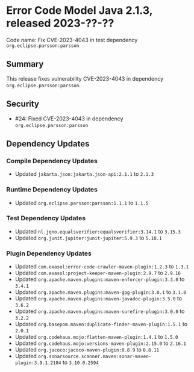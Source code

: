# Error Code Model Java 2.1.3, released 2023-??-??

Code name: Fix CVE-2023-4043 in test dependency `org.eclipse.parsson:parsson`

## Summary

This release fixes vulnerability CVE-2023-4043 in dependency `org.eclipse.parsson:parsson`.

## Security

* #24: Fixed CVE-2023-4043 in dependency `org.eclipse.parsson:parsson`

## Dependency Updates

### Compile Dependency Updates

* Updated `jakarta.json:jakarta.json-api:2.1.1` to `2.1.3`

### Runtime Dependency Updates

* Updated `org.eclipse.parsson:parsson:1.1.1` to `1.1.5`

### Test Dependency Updates

* Updated `nl.jqno.equalsverifier:equalsverifier:3.14.1` to `3.15.3`
* Updated `org.junit.jupiter:junit-jupiter:5.9.3` to `5.10.1`

### Plugin Dependency Updates

* Updated `com.exasol:error-code-crawler-maven-plugin:1.2.3` to `1.3.1`
* Updated `com.exasol:project-keeper-maven-plugin:2.9.7` to `2.9.16`
* Updated `org.apache.maven.plugins:maven-enforcer-plugin:3.3.0` to `3.4.1`
* Updated `org.apache.maven.plugins:maven-gpg-plugin:3.0.1` to `3.1.0`
* Updated `org.apache.maven.plugins:maven-javadoc-plugin:3.5.0` to `3.6.2`
* Updated `org.apache.maven.plugins:maven-surefire-plugin:3.0.0` to `3.2.2`
* Updated `org.basepom.maven:duplicate-finder-maven-plugin:1.5.1` to `2.0.1`
* Updated `org.codehaus.mojo:flatten-maven-plugin:1.4.1` to `1.5.0`
* Updated `org.codehaus.mojo:versions-maven-plugin:2.15.0` to `2.16.1`
* Updated `org.jacoco:jacoco-maven-plugin:0.8.9` to `0.8.11`
* Updated `org.sonarsource.scanner.maven:sonar-maven-plugin:3.9.1.2184` to `3.10.0.2594`
